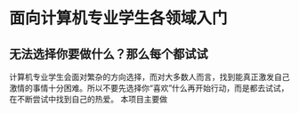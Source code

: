 # 面向计算机专业学生各领域入门
## 无法选择你要做什么？那么每个都试试
计算机专业学生会面对繁杂的方向选择，而对大多数人而言，找到能真正激发自己激情的事情十分困难。所以不要先选择你“喜欢”什么再开始行动，而是都去试试，在不断尝试中找到自己的热爱。
本项目主要做
